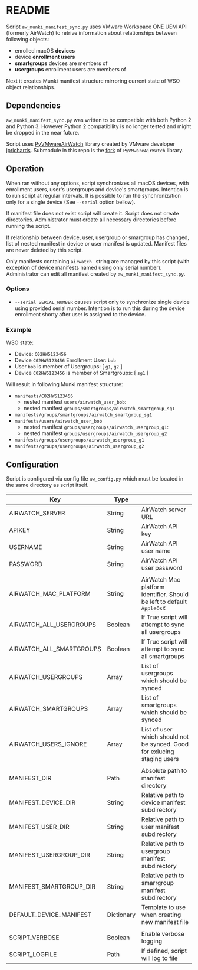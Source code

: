 # README

Script `aw_munki_manifest_sync.py` uses VMware Workspace ONE UEM API (formerly AirWatch)
to retrive information about relationships between following objects:

- enrolled macOS **devices**
- device **enrollment users**
- **smartgroups** devices are members of
- **usergroups** enrollment users are members of

Next it creates Munki manifest structure mirroring current state of WSO object
relationships.


## Dependencies

`aw_munki_manifest_sync.py` was written to be compatible with both Python 2 and Python 3.
However Python 2 compatibility is no longer tested and might be dropped in the near
future.

Script uses [PyVMwareAirWatch](https://github.com/jprichards/PyVMwareAirWatch) library
created by VMware developer [jprichards](https://github.com/jprichards). Submodule
in this repo is the [fork](https://github.com/EtneteraLogicworks/PyVMwareAirWatch) of
`PyVMwareAirWatch` library.


## Operation

When ran without any options, script synchronizes all macOS devices, with enrollment
users, user's usergroups and device's smartgroups. Intention is to run script at regular
intervals. It is possible to run the synchronization only for a single device (See
`--serial` option bellow).

If manifest file does not exist script will create it. Script does not create directories.
Administrator must create all necessary directories before running the script.

If relationship between device, user, usergroup or smargroup has changed, list of nested
manifest in device or user manifest is updated. Manifest files are never deleted
by this script.

Only manifests containing `airwatch_` string are managed by this script (with exception
of device manifests named using only serial number). Administrator can edit all manifest
created by `aw_munki_manifest_sync.py`.

### Options

- `--serial SERIAL_NUMBER` causes script only to synchronize single device using
   provided serial number. Intention is to run this during the device enrollment
   shorty after user is assigned to the device.

### Example

WSO state:

- Device: `C02HW5123456`
- Device `C02HW5123456` Enrollment User: `bob`
- User `bob` is member of Usergroups: [ `g1`, `g2` ]
- Device `C02HW5123456` is member of Smartgroups: [ `sg1` ]

Will result in following Munki manifest structure:

- `manifests/C02HW5123456`
    - nested manifest `users/airwatch_user_bob`:
    - nested manifest `groups/smartgroups/airwatch_smartgroup_sg1`
- `manifests/groups/smartgroups/airwatch_smartgroup_sg1`
- `manifests/users/airwatch_user_bob`
    - nested manifest `groups/usergroups/airwatch_usergroup_g1`:
    - nested manifest `groups/usergroups/airwatch_usergroup_g2`
- `manifests/groups/usergroups/airwatch_usergroup_g1`
- `manifests/groups/usergroups/airwatch_usergroup_g2`


## Configuration

Script is configured via config file `aw_config.py` which must be located in the
same directory as script itself.

| Key                       | Type       |                            |
| ------------------------- | ---------- | -------------------------- |
| AIRWATCH_SERVER           | String     | AirWatch server URL        |
| APIKEY                    | String     | AirWatch API key           |
| USERNAME                  | String     | AirWatch API user name     |
| PASSWORD                  | String     | AirWatch API user password |
|                           |            |                            |
| AIRWATCH_MAC_PLATFORM     | String     | AirWatch Mac platform identifier. Should be left to default `AppleOsX`  |
| AIRWATCH_ALL_USERGROUPS   | Boolean    | If True script will attempt to sync all usergroups |
| AIRWATCH_ALL_SMARTGROUPS  | Boolean    | If True script will attempt to sync all smartgroups |
| AIRWATCH_USERGROUPS       | Array      | List of usergroups which should be synced |
| AIRWATCH_SMARTGROUPS      | Array      | List of smartgroups which should be synced |
| AIRWATCH_USERS_IGNORE     | Array      | List of user which should not be synced. Good for exlucing staging users |
|                           |            |                            |
| MANIFEST_DIR              | Path       | Absolute path to manifest directory |
| MANIFEST_DEVICE_DIR       | String     | Relative path to device manifest subdirectory |
| MANIFEST_USER_DIR         | String     | Relative path to user manifest subdirectory |
| MANIFEST_USERGROUP_DIR    | String     | Relative path to usergroup manifest subdirectory |
| MANIFEST_SMARTGROUP_DIR   | String     | Relative path to smarrgroup manifest subdirectory |
| DEFAULT_DEVICE_MANIFEST   | Dictionary | Template to use when creating new manifest file |
|                           |            |                            |
| SCRIPT_VERBOSE            | Boolean    | Enable verbose logging     |
| SCRIPT_LOGFILE            | Path       | If defined, script will log to file |
